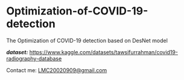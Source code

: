 # Optimization-of-COVID-19-detection
The Optimization of COVID-19 detection based on DesNet model

***dataset:*** https://www.kaggle.com/datasets/tawsifurrahman/covid19-radiography-database

Contact me: LMC20020909@gmail.com
